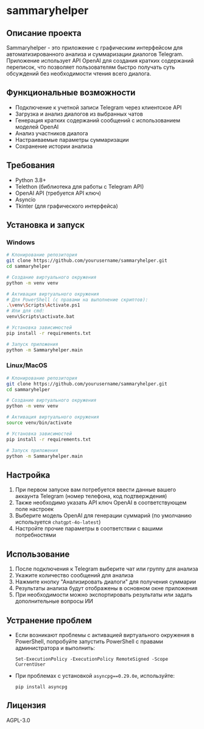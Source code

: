 # sammaryhelper

## Описание проекта
Sammaryhelper - это приложение с графическим интерфейсом для автоматизированного анализа и суммаризации диалогов Telegram. Приложение использует API OpenAI для создания кратких содержаний переписок, что позволяет пользователям быстро получать суть обсуждений без необходимости чтения всего диалога.

## Функциональные возможности
- Подключение к учетной записи Telegram через клиентское API
- Загрузка и анализ диалогов из выбранных чатов
- Генерация кратких содержаний сообщений с использованием моделей OpenAI
- Анализ участников диалога
- Настраиваемые параметры суммаризации
- Сохранение истории анализа

## Требования
- Python 3.8+
- Telethon (библиотека для работы с Telegram API)
- OpenAI API (требуется API ключ)
- Asyncio
- Tkinter (для графического интерфейса)

## Установка и запуск

### Windows
```bash
# Клонирование репозитория
git clone https://github.com/yourusername/sammaryhelper.git
cd sammaryhelper

# Создание виртуального окружения
python -m venv venv

# Активация виртуального окружения
# Для PowerShell (с правами на выполнение скриптов):
.\venv\Scripts\Activate.ps1
# Или для cmd:
venv\Scripts\activate.bat

# Установка зависимостей
pip install -r requirements.txt

# Запуск приложения
python -m Sammaryhelper.main
```

### Linux/MacOS
```bash
# Клонирование репозитория
git clone https://github.com/yourusername/sammaryhelper.git
cd sammaryhelper

# Создание виртуального окружения
python -m venv venv

# Активация виртуального окружения
source venv/bin/activate

# Установка зависимостей
pip install -r requirements.txt

# Запуск приложения
python -m Sammaryhelper.main
```

## Настройка
1. При первом запуске вам потребуется ввести данные вашего аккаунта Telegram (номер телефона, код подтверждения)
2. Также необходимо указать API ключ OpenAI в соответствующем поле настроек
3. Выберите модель OpenAI для генерации суммарий (по умолчанию используется `chatgpt-4o-latest`)
4. Настройте прочие параметры в соответствии с вашими потребностями

## Использование
1. После подключения к Telegram выберите чат или группу для анализа
2. Укажите количество сообщений для анализа
3. Нажмите кнопку "Анализировать диалоги" для получения суммарии
4. Результаты анализа будут отображены в основном окне приложения
5. При необходимости можно экспортировать результаты или задать дополнительные вопросы ИИ

## Устранение проблем
- Если возникают проблемы с активацией виртуального окружения в PowerShell, попробуйте запустить PowerShell с правами администратора и выполнить:
  ```
  Set-ExecutionPolicy -ExecutionPolicy RemoteSigned -Scope CurrentUser
  ```
- При проблемах с установкой `asyncpg==0.29.0e`, используйте:
  ```
  pip install asyncpg
  ```

## Лицензия
AGPL-3.0
